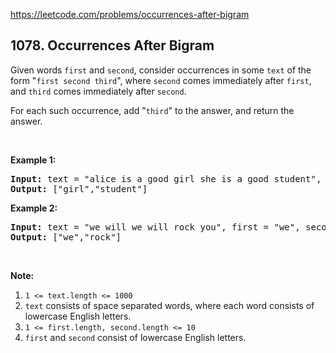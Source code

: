 https://leetcode.com/problems/occurrences-after-bigram

## 1078. Occurrences After Bigram

<div><p>Given words <code>first</code> and <code>second</code>, consider occurrences in some <code>text</code> of the form "<code>first second third</code>", where <code>second</code> comes immediately after <code>first</code>, and <code>third</code> comes immediately after <code>second</code>.</p>
<p>For each such occurrence, add "<code>third</code>" to the answer, and return the answer.</p>
<p> </p>
<p><strong>Example 1:</strong></p>
<pre><strong>Input: </strong>text = <span id="example-input-1-1">"alice is a good girl she is a good student"</span>, first = <span id="example-input-1-2">"a"</span>, second = <span id="example-input-1-3">"good"</span>
<strong>Output: </strong><span id="example-output-1">["girl","student"]</span>
</pre>
<div>
<p><strong>Example 2:</strong></p>
<pre><strong>Input: </strong>text = <span id="example-input-2-1">"we will we will rock you"</span>, first = <span id="example-input-2-2">"we"</span>, second = <span id="example-input-2-3">"will"</span>
<strong>Output: </strong><span id="example-output-2">["we","rock"]</span>
</pre>
<p> </p>
<p><strong>Note:</strong></p>
<ol>
<li><code>1 &lt;= text.length &lt;= 1000</code></li>
<li><code>text</code> consists of space separated words, where each word consists of lowercase English letters.</li>
<li><code>1 &lt;= first.length, second.length &lt;= 10</code></li>
<li><code>first</code> and <code>second</code> consist of lowercase English letters.</li>
</ol>
</div>
</div>
